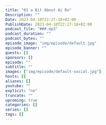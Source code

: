 ```yaml
---
title: "01 a Bit About Ai Ru"
Description: ""
Date: 2023-04-10T22:27:18+02:00
PublishDate: 2023-04-10T22:27:18+02:00
podcast_file: "###.mp3"
podcast_duration: ""
podcast_bytes: ""
episode_image: "img/episode/default.jpg"
episode_banner: ""
guests: []
sponsors: []
episode: ""
subtitle: ""
images: ["img/episode/default-social.jpg"]
hosts: []
aliases: []
youtube: ""
explicit: "no"
truncate: ""
upcoming: true
categories: []
series: []
tags: []
---
```

